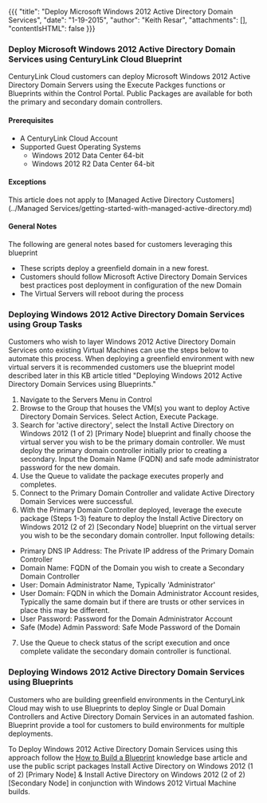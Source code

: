 {{{
  "title": "Deploy Microsoft Windows 2012 Active Directory Domain Services",
  "date": "1-19-2015",
  "author": "Keith Resar",
  "attachments": [],
  "contentIsHTML": false
}}}

### Deploy Microsoft Windows 2012 Active Directory Domain Services using CenturyLink Cloud Blueprint

CenturyLink Cloud customers can deploy Microsoft Windows 2012 Active Directory Domain Servers using the Execute Packges functions or Blueprints within the Control Portal.  Public Packages are available for both the primary and secondary domain controllers.

#### Prerequisites

* A CenturyLink Cloud Account
* Supported Guest Operating Systems
  * Windows 2012 Data Center 64-bit
  * Windows 2012 R2 Data Center 64-bit

#### Exceptions

This article does not apply to [Managed Active Directory Customers](../Managed Services/getting-started-with-managed-active-directory.md)

#### General Notes
The following are general notes based for customers leveraging this blueprint

* These scripts deploy a greenfield domain in a new forest.  
* Customers should follow Microsoft Active Directory Domain Services best practices post deployment in configuration of the new Domain
* The Virtual Servers will reboot during the process

### Deploying Windows 2012 Active Directory Domain Services using Group Tasks

Customers who wish to layer Windows 2012 Active Directory Domain Services onto existing Virtual Machines can use the steps below to automate this process.  When deploying a greenfield environment with new virtual servers it is recommended customers use the blueprint model described later in this KB article titled "Deploying Windows 2012 Active Directory Domain Services using Blueprints."

1. Navigate to the Servers Menu in Control
2. Browse to the Group that houses the VM(s) you want to deploy Active Directory Domain Services.  Select Action, Execute Package.
3. Search for 'active directory', select the Install Active Directory on Windows 2012 (1 of 2) [Primary Node] blueprint and finally choose the virtual server you wish to be the primary domain controller.  We must deploy the primary domain controller initially prior to creating a secondary.  Input the Domain Name (FQDN) and safe mode administrator password for the new domain.
4. Use the Queue to validate the package executes properly and completes.
5. Connect to the Primary Domain Controller and validate Active Directory Domain Services were successful.
6. With the Primary Domain Controller deployed, leverage the execute package (Steps 1-3) feature to deploy the Install Active Directory on Windows 2012 (2 of 2) [Secondary Node] blueprint on the virtual server you wish to be the secondary domain controller.  Input following details:
  * Primary DNS IP Address:  The Private IP address of the Primary Domain Controller
  * Domain Name:  FQDN of the Domain you wish to create a Secondary Domain Controller
  * User:  Domain Administrator Name, Typically 'Administrator'
  * User Domain:  FQDN in which the Domain Administrator Account resides, Typically the same domain but if there are trusts or other services in place this may be different.  
  * User Password:  Password for the Domain Administrator Account
  * Safe (Mode) Admin Password:  Safe Mode Password of the Domain
7. Use the Queue to check status of the script execution and once complete validate the secondary domain controller is functional.

### Deploying Windows 2012 Active Directory Domain Services using Blueprints

Customers who are building greenfield environments in the CenturyLink Cloud may wish to use Blueprints to deploy Single or Dual Domain Controllers and Active Directory Domain Services in an automated fashion. Blueprint provide a tool for customers to build environments for multiple deployments.  

To Deploy Windows 2012 Active Directory Domain Services using this approach follow the [How to Build a Blueprint](how-to-build-a-blueprint.md) knowledge base article and use the public script packages Install Active Directory on Windows 2012 (1 of 2) [Primary Node] & Install Active Directory on Windows 2012 (2 of 2) [Secondary Node] in conjunction with Windows 2012 Virtual Machine builds.
